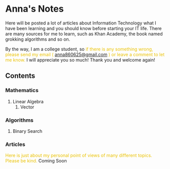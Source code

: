 <style>
.highlight{
    color: #EAC100;
}
</style>

# Anna's Notes

Here will be posted a lot of articles about Information Technology what I have been learning and you should know before starting your IT life. There are many sources for me to learn, such as Khan Academy, the book named grokking algorithms and so on.

By the way, I am a college student, so <font class="highlight">if there is any something wrong, please send my email (</font> <anna860625@gmail.com> <font class="highlight">) or leave a comment to let me know.</font> I will appreciate you so much! Thank you and welcome again!

## Contents

### Mathematics
1. Linear Algebra
   1. Vector

### Algorithms
1. Binary Search

### Articles
<font class="highlight">Here is just about my personal point of views of many different topics. Please be kind.</font>
Coming Soon

<!--
### Python

Markdown is a lightweight and easy-to-use syntax for styling your writing. It includes conventions for

```markdown
Syntax highlighted code block

# Header 1
## Header 2
### Header 3

- Bulleted
- List

1. Numbered
2. List

**Bold** and _Italic_ and `Code` text

[Link](url) and ![Image](src)
```

For more details see [GitHub Flavored Markdown](https://guides.github.com/features/mastering-markdown/).

### Jekyll Themes

Your Pages site will use the layout and styles from the Jekyll theme you have selected in your [repository settings](https://github.com/anna0625/QuantumAnna/settings). The name of this theme is saved in the Jekyll `_config.yml` configuration file.

### Support or Contact

Having trouble with Pages? Check out our [documentation](https://help.github.com/categories/github-pages-basics/) or [contact support](https://github.com/contact) and we’ll help you sort it out.

-->